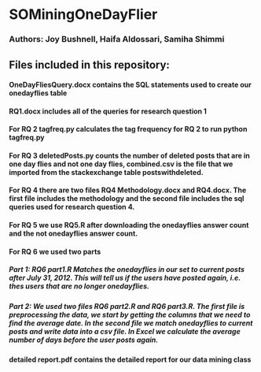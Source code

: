 # SOMiningOneDayFlier
### Authors: Joy Bushnell, Haifa Aldossari, Samiha Shimmi
## Files included in this repository:
#### OneDayFliesQuery.docx contains the SQL statements used to create our onedayflies table
#### RQ1.docx includes all of the queries for research question 1
#### For RQ 2 tagfreq.py calculates the tag frequency for RQ 2 to run python tagfreq.py
#### For RQ 3 deletedPosts.py counts the number of deleted posts that are in one day flies and not one day flies, combined.csv is the file that we imported from the stackexchange table postswithdeleted.
#### For RQ 4 there are two files RQ4 Methodology.docx and RQ4.docx. The first file includes the methodology and the second file includes the sql queries used for research question 4.
####  For RQ 5 we use RQ5.R after downloading the onedayflies answer count and the not onedayflies answer count.
#### For RQ 6 we used two parts
##### Part 1: RQ6 part1.R Matches the onedayflies in our set to current posts after July 31, 2012. This will tell us if the users have posted again, i.e. thes users that are no longer onedayflies.
##### Part 2: We used two files RQ6 part2.R and RQ6 part3.R. The first file is preprocessing the data, we start by getting the columns that we need to find the average date. In the second file we match onedayflies to current posts and write data into a csv file. In Excel we calculate the average number of days before the user posts again.
#### detailed report.pdf contains the detailed report for our data mining class
